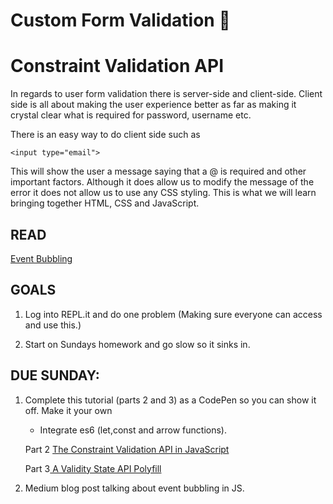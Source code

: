 # Custom Form Validation 📝

# Constraint Validation API

In regards to user form validation there is server-side and client-side. Client side is all about making the user experience better as far as making it crystal clear what is required for password, username etc.

There is an easy way to do client side such as

```
<input type="email">
```

This will show the user a message saying that a @ is required and other important factors. Although it does allow us to modify the message of the error it does not allow us to use any CSS styling. This is what we will learn bringing together HTML, CSS and JavaScript.

## READ

[Event Bubbling](https://javascript.info/bubbling-and-capturing)

## GOALS

1. Log into REPL.it and do one problem (Making sure everyone can access and use this.)

2. Start on Sundays homework and go slow so it sinks in.

## DUE SUNDAY:

1. Complete this tutorial (parts 2 and 3) as a CodePen so you can show it off.
   Make it your own

   - Integrate es6 (let,const and arrow functions).

   Part 2 [The Constraint Validation API in JavaScript](https://css-tricks.com/form-validation-part-2-constraint-validation-api-javascript/)

   Part 3[ A Validity State API Polyfill](https://css-tricks.com/form-validation-part-3-validity-state-api-polyfill/)

2. Medium blog post talking about event bubbling in JS.
